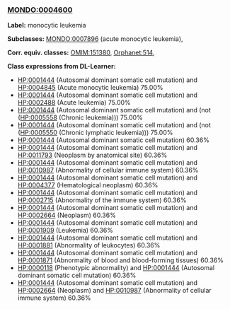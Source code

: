 
### [MONDO:0004600](http://purl.obolibrary.org/obo/MONDO_0004600)
**Label:** monocytic leukemia

**Subclasses:** [MONDO:0007896](http://purl.obolibrary.org/obo/MONDO_0007896) (acute monocytic leukemia), 

**Corr. equiv. classes:** [OMIM:151380](http://purl.obolibrary.org/obo/OMIM_151380), [Orphanet:514](http://www.orpha.net/ORDO/Orphanet_514), 

**Class expressions from DL-Learner:**

- [HP:0001444](http://purl.obolibrary.org/obo/HP_0001444) (Autosomal dominant somatic cell mutation) and [HP:0004845](http://purl.obolibrary.org/obo/HP_0004845) (Acute monocytic leukemia) 75.00%
- [HP:0001444](http://purl.obolibrary.org/obo/HP_0001444) (Autosomal dominant somatic cell mutation) and [HP:0002488](http://purl.obolibrary.org/obo/HP_0002488) (Acute leukemia) 75.00%
- [HP:0001444](http://purl.obolibrary.org/obo/HP_0001444) (Autosomal dominant somatic cell mutation) and (not ([HP:0005558](http://purl.obolibrary.org/obo/HP_0005558) (Chronic leukemia))) 75.00%
- [HP:0001444](http://purl.obolibrary.org/obo/HP_0001444) (Autosomal dominant somatic cell mutation) and (not ([HP:0005550](http://purl.obolibrary.org/obo/HP_0005550) (Chronic lymphatic leukemia))) 75.00%
- [HP:0001444](http://purl.obolibrary.org/obo/HP_0001444) (Autosomal dominant somatic cell mutation) 60.36%
- [HP:0001444](http://purl.obolibrary.org/obo/HP_0001444) (Autosomal dominant somatic cell mutation) and [HP:0011793](http://purl.obolibrary.org/obo/HP_0011793) (Neoplasm by anatomical site) 60.36%
- [HP:0001444](http://purl.obolibrary.org/obo/HP_0001444) (Autosomal dominant somatic cell mutation) and [HP:0010987](http://purl.obolibrary.org/obo/HP_0010987) (Abnormality of cellular immune system) 60.36%
- [HP:0001444](http://purl.obolibrary.org/obo/HP_0001444) (Autosomal dominant somatic cell mutation) and [HP:0004377](http://purl.obolibrary.org/obo/HP_0004377) (Hematological neoplasm) 60.36%
- [HP:0001444](http://purl.obolibrary.org/obo/HP_0001444) (Autosomal dominant somatic cell mutation) and [HP:0002715](http://purl.obolibrary.org/obo/HP_0002715) (Abnormality of the immune system) 60.36%
- [HP:0001444](http://purl.obolibrary.org/obo/HP_0001444) (Autosomal dominant somatic cell mutation) and [HP:0002664](http://purl.obolibrary.org/obo/HP_0002664) (Neoplasm) 60.36%
- [HP:0001444](http://purl.obolibrary.org/obo/HP_0001444) (Autosomal dominant somatic cell mutation) and [HP:0001909](http://purl.obolibrary.org/obo/HP_0001909) (Leukemia) 60.36%
- [HP:0001444](http://purl.obolibrary.org/obo/HP_0001444) (Autosomal dominant somatic cell mutation) and [HP:0001881](http://purl.obolibrary.org/obo/HP_0001881) (Abnormality of leukocytes) 60.36%
- [HP:0001444](http://purl.obolibrary.org/obo/HP_0001444) (Autosomal dominant somatic cell mutation) and [HP:0001871](http://purl.obolibrary.org/obo/HP_0001871) (Abnormality of blood and blood-forming tissues) 60.36%
- [HP:0000118](http://purl.obolibrary.org/obo/HP_0000118) (Phenotypic abnormality) and [HP:0001444](http://purl.obolibrary.org/obo/HP_0001444) (Autosomal dominant somatic cell mutation) 60.36%
- [HP:0001444](http://purl.obolibrary.org/obo/HP_0001444) (Autosomal dominant somatic cell mutation) and [HP:0002664](http://purl.obolibrary.org/obo/HP_0002664) (Neoplasm) and [HP:0010987](http://purl.obolibrary.org/obo/HP_0010987) (Abnormality of cellular immune system) 60.36%


